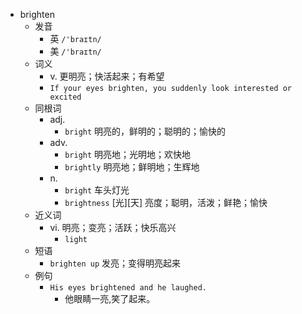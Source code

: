 - brighten
  - 发音
    - 英 `/'braɪtn/`
    - 美 `/'braɪtn/`
  - 词义
    - v. 更明亮；快活起来；有希望
    - `If your eyes brighten, you suddenly look interested or excited`
  - 同根词
    - adj.
      - `bright` 明亮的，鲜明的；聪明的；愉快的
    - adv.
      - `bright` 明亮地；光明地；欢快地
      - `brightly` 明亮地；鲜明地；生辉地
    - n.
      - `bright` 车头灯光
      - `brightness` [光][天] 亮度；聪明，活泼；鲜艳；愉快
  - 近义词
    - vi. 明亮；变亮；活跃；快乐高兴
      - `light`
  - 短语
    - `brighten up` 发亮；变得明亮起来 
  - 例句
    - `His eyes brightened and he laughed.`
      - 他眼睛一亮,笑了起来。

